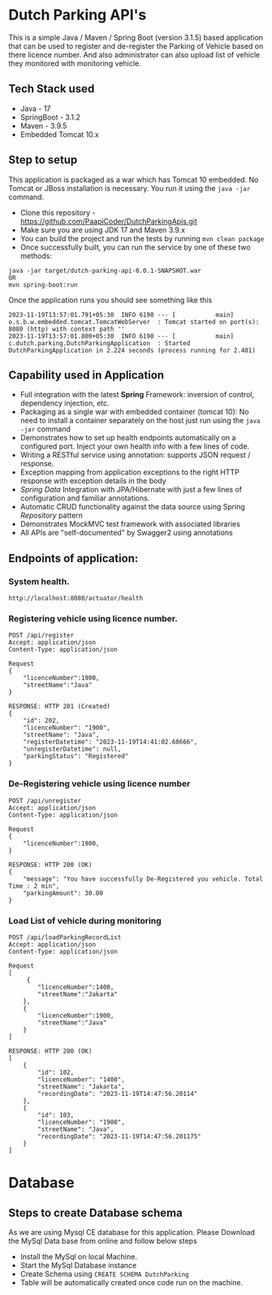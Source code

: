 # Dutch Parking API's

This is a simple Java / Maven / Spring Boot (version 3.1.5) based application that can be used to register and de-register the Parking of Vehicle based on there licence number. 
And also administrator can also upload list of vehicle they monitored with monitoring vehicle.

## Tech Stack used
- Java - 17
- SpringBoot - 3.1.2
- Maven - 3.9.5
- Embedded Tomcat 10.x 

## Step to setup

This application is packaged as a war which has Tomcat 10 embedded. No Tomcat or JBoss installation is necessary. You run it using the ```java -jar``` command.

* Clone this repository - https://github.com/PaapiCoder/DutchParkingApis.git
* Make sure you are using JDK 17 and Maven 3.9.x
* You can build the project and run the tests by running ```mvn clean package```
* Once successfully built, you can run the service by one of these two methods:
```
java -jar target/dutch-parking-api-0.0.1-SNAPSHOT.war
OR
mvn spring-boot:run
```

Once the application runs you should see something like this

```
2023-11-19T13:57:01.791+05:30  INFO 6190 --- [           main] o.s.b.w.embedded.tomcat.TomcatWebServer  : Tomcat started on port(s): 8080 (http) with context path ''
2023-11-19T13:57:01.800+05:30  INFO 6190 --- [           main] c.dutch.parking.DutchParkingApplication  : Started DutchParkingApplication in 2.224 seconds (process running for 2.401)
```

## Capability used in Application

* Full integration with the latest **Spring** Framework: inversion of control, dependency injection, etc.
* Packaging as a single war with embedded container (tomcat 10): No need to install a container separately on the host just run using the ``java -jar`` command
* Demonstrates how to set up health endpoints automatically on a configured port. Inject your own health info with a few lines of code.
* Writing a RESTful service using annotation: supports JSON request / response.
* Exception mapping from application exceptions to the right HTTP response with exception details in the body
* *Spring Data* Integration with JPA/Hibernate with just a few lines of configuration and familiar annotations.
* Automatic CRUD functionality against the data source using Spring *Repository* pattern
* Demonstrates MockMVC test framework with associated libraries
* All APIs are "self-documented" by Swagger2 using annotations

## Endpoints of application:

### System health.

```
http://localhost:8080/actuator/health
```

### Registering vehicle using licence number.

```
POST /api/register
Accept: application/json
Content-Type: application/json

Request
{
    "licenceNumber":1900,
    "streetName":"Java"
}

RESPONSE: HTTP 201 (Created)
{
    "id": 202,
    "licenceNumber": "1900",
    "streetName": "Java",
    "registerDatetime": "2023-11-19T14:41:02.68666",
    "unregisterDatetime": null,
    "parkingStatus": "Registered"
}

```

### De-Registering vehicle using licence number

```
POST /api/unregister
Accept: application/json
Content-Type: application/json

Request
{
    "licenceNumber":1900,
}

RESPONSE: HTTP 200 (OK)
{
    "message": "You have successfully De-Registered you vehicle. Total Time : 2 min",
    "parkingAmount": 30.00
}
```

### Load List of vehicle during monitoring

```
POST /api/loadParkingRecordList
Accept: application/json
Content-Type: application/json

Request
[
     {
        "licenceNumber":1400,
        "streetName":"Jakarta"
    },
    {
        "licenceNumber":1900,
        "streetName":"Java"
    }
]

RESPONSE: HTTP 200 (OK)
[
    {
        "id": 102,
        "licenceNumber": "1400",
        "streetName": "Jakarta",
        "recordingDate": "2023-11-19T14:47:56.20114"
    },
    {
        "id": 103,
        "licenceNumber": "1900",
        "streetName": "Java",
        "recordingDate": "2023-11-19T14:47:56.201175"
    }
]
```
# Database
## Steps to create Database schema

As we are using Mysql CE database for this application. Please Download the MySql Data base from online and follow below steps

- Install the MySql on local Machine.
- Start the MySql Database instance 
- Create Schema using ```CREATE SCHEMA DutchParking```
- Table will be automatically created once code run on the machine.
